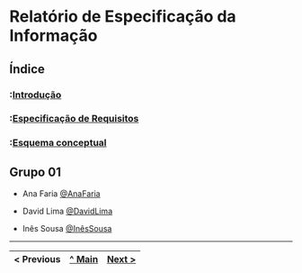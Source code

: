 # **Relatório de Especificação da Informação**

## Índice

### :[Introdução](/doc/REI/rei01.md)

### :[Especificação de Requisitos](/doc/REI/rei02.md)

### :[Esquema conceptual](/doc/REI/rei03.md)

## Grupo 01

- Ana Faria [@AnaFaria](https://github.com/FariaAna)

- David Lima [@DavidLima](https://github.com/D-S-Lima)

- Inês Sousa [@InêsSousa](https://github.com/a041326)


---
< Previous | [^ Main](https://github.com/a041326/TCM22-SIBD-G01/blob/main/README.md) | [Next >](rei01.md)
:--- | :---: | ---: 